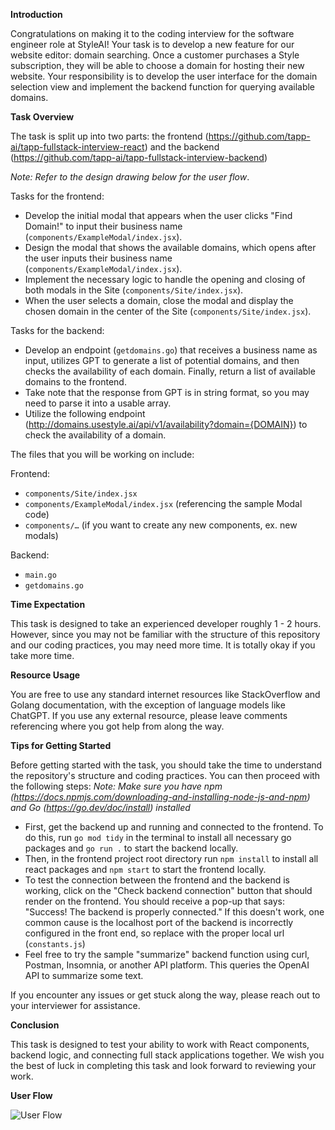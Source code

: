 **Introduction**

Congratulations on making it to the coding interview for the software engineer role at StyleAI! Your task is to develop a new feature for our website editor: domain searching. Once a customer purchases a Style subscription, they will be able to choose a domain for hosting their new website. Your responsibility is to develop the user interface for the domain selection view and implement the backend function for querying available domains.

**Task Overview**

The task is split up into two parts: the frontend (https://github.com/tapp-ai/tapp-fullstack-interview-react) and the backend (https://github.com/tapp-ai/tapp-fullstack-interview-backend)

_Note: Refer to the design drawing below for the user flow_.

Tasks for the frontend:

- Develop the initial modal that appears when the user clicks "Find Domain!" to input their business name (`components/ExampleModal/index.jsx`).
- Design the modal that shows the available domains, which opens after the user inputs their business name (`components/ExampleModal/index.jsx`).
- Implement the necessary logic to handle the opening and closing of both modals in the Site (`components/Site/index.jsx`).
- When the user selects a domain, close the modal and display the chosen domain in the center of the Site (`components/Site/index.jsx`).

Tasks for the backend:

- Develop an endpoint (`getdomains.go`) that receives a business name as input, utilizes GPT to generate a list of potential domains, and then checks the availability of each domain. Finally, return a list of available domains to the frontend.
- Take note that the response from GPT is in string format, so you may need to parse it into a usable array.
- Utilize the following endpoint (http://domains.usestyle.ai/api/v1/availability?domain={DOMAIN}) to check the availability of a domain.

The files that you will be working on include:

Frontend:

- `components/Site/index.jsx`
- `components/ExampleModal/index.jsx` (referencing the sample Modal code)
- `components/…` (if you want to create any new components, ex. new modals)

Backend:

- `main.go`
- `getdomains.go`

**Time Expectation**

This task is designed to take an experienced developer roughly 1 - 2 hours. However, since you may not be familiar with the structure of this repository and our coding practices, you may need more time. It is totally okay if you take more time.

**Resource Usage**

You are free to use any standard internet resources like StackOverflow and Golang documentation, with the exception of language models like ChatGPT. If you use any external resource, please leave comments referencing where you got help from along the way.

**Tips for Getting Started**

Before getting started with the task, you should take the time to understand the repository's structure and coding practices. You can then proceed with the following steps:
_Note: Make sure you have npm (https://docs.npmjs.com/downloading-and-installing-node-js-and-npm) and Go (https://go.dev/doc/install) installed_

- First, get the backend up and running and connected to the frontend. To do this, run `go mod tidy` in the terminal to install all necessary go packages and `go run .` to start the backend locally.
- Then, in the frontend project root directory run `npm install` to install all react packages and `npm start` to start the frontend locally.
- To test the connection between the frontend and the backend is working, click on the "Check backend connection" button that should render on the frontend. You should receive a pop-up that says: "Success! The backend is properly connected." If this doesn't work, one common cause is the localhost port of the backend is incorrectly configured in the front end, so replace with the proper local url (`constants.js`)
- Feel free to try the sample "summarize" backend function using curl, Postman, Insomnia, or another API platform. This queries the OpenAI API to summarize some text.

If you encounter any issues or get stuck along the way, please reach out to your interviewer for assistance.

**Conclusion**

This task is designed to test your ability to work with React components, backend logic, and connecting full stack applications together. We wish you the best of luck in completing this task and look forward to reviewing your work.

**User Flow**

![User Flow](https://github.com/tapp-ai/tapp-fullstack-interview-backend/assets/56799300/d660f8d8-5d6d-4996-8a70-f1552b5ecbac)
